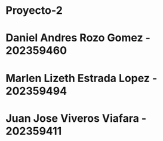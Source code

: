 # Proyecto-2
# Daniel Andres Rozo Gomez - 202359460
# Marlen Lizeth Estrada Lopez - 202359494
# Juan Jose Viveros Viafara - 202359411